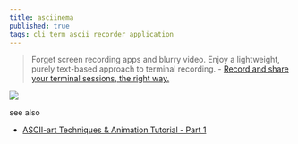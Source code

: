 ```yaml
---
title: asciinema
published: true
tags: cli term ascii recorder application
---
```

> Forget screen recording apps and blurry video. Enjoy a lightweight, purely text-based approach to terminal recording. - [Record and share your terminal sessions, the right way.](https://asciinema.org/)

<a href="https://asciinema.org/a/147864" target="_blank"><img src="https://asciinema.org/a/147864.svg" /></a>

see also
- [ASCII-art Techniques & Animation Tutorial - Part 1](https://www.youtube.com/watch?v=o5v-NS9o4yc)
